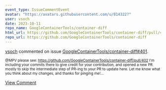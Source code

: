 ```yaml
---
event_type: IssueCommentEvent
avatar: "https://avatars.githubusercontent.com/u/814322?"
user: vsoch
date: 2023-10-11
repo_name: GoogleContainerTools/container-diff
html_url: https://github.com/GoogleContainerTools/container-diff/pull/401
repo_url: https://github.com/GoogleContainerTools/container-diff
---
```


<a href='https://github.com/vsoch' target='_blank'>vsoch</a> commented on issue <a href='https://github.com/GoogleContainerTools/container-diff/pull/401' target='_blank'>GoogleContainerTools/container-diff#401</a>.

<small>@MPV please see: https://github.com/GoogleContainerTools/container-diff/pull/402 I'm including your commits there to give credit for your contribution, and opened a new PR mostly to skip the intermediate step of PR-ing to your PR to update here. Let me know what you think about my changes, and thanks for pinging me!...</small>

<a href='https://github.com/GoogleContainerTools/container-diff/pull/401' target='_blank'>View Comment</a>